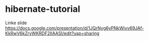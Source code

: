 # hibernate-tutorial
Linke slide https://docs.google.com/presentation/d/1JQrNyg6yPNkWivv69JAf-KkRwV6kZryWKRDF2IIAASI/edit?usp=sharing
